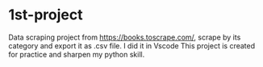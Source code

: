 # 1st-project
Data scraping project from https://books.toscrape.com/, scrape by its category and export it as .csv file. 
I did it in Vscode
This project is created for practice and sharpen my python skill.
